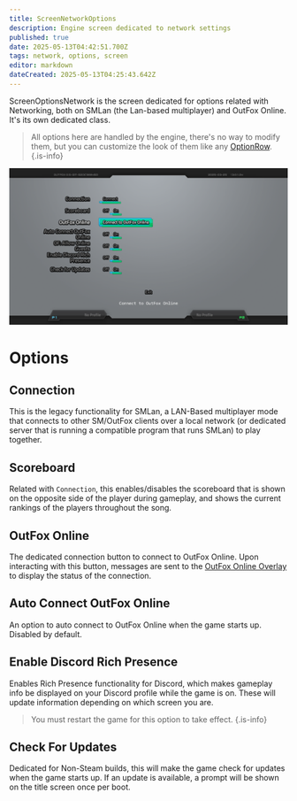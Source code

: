```yaml
---
title: ScreenNetworkOptions
description: Engine screen dedicated to network settings
published: true
date: 2025-05-13T04:42:51.700Z
tags: network, options, screen
editor: markdown
dateCreated: 2025-05-13T04:25:43.642Z
---
```


ScreenOptionsNetwork is the screen dedicated for options related with Networking, both on SMLan (the Lan-based multiplayer) and OutFox Online. It's its own dedicated class.

> All options here are handled by the engine, there's no way to modify them, but you can customize the look of them like any [OptionRow]().
{.is-info}

![online-options-before-connect.png](/user-guide/online-options-before-connect.png)

# Options

## Connection

This is the legacy functionality for SMLan, a LAN-Based multiplayer mode that connects to other SM/OutFox clients over a local network (or dedicated server that is running a compatible program that runs SMLan) to play together.

## Scoreboard

Related with `Connection`, this enables/disables the scoreboard that is shown on the opposite side of the player during gameplay, and shows the current rankings of the players throughout the song.

## OutFox Online

The dedicated connection button to connect to OutFox Online. Upon interacting with this button, messages are sent to the [OutFox Online Overlay](/dev/outfoxonline/onlineoverlay) to display the status of the connection.

## Auto Connect OutFox Online

An option to auto connect to OutFox Online when the game starts up. Disabled by default.

## Enable Discord Rich Presence
Enables Rich Presence functionality for Discord, which makes gameplay info be displayed on your Discord profile while the game is on. These will update information depending on which screen you are.

> You must restart the game for this option to take effect.
{.is-info}

## Check For Updates

Dedicated for Non-Steam builds, this will make the game check for updates when the game starts up. If an update is available, a prompt will be shown on the title screen once per boot.